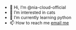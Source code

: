 - 👋 Hi, I’m @nia-cloud-official
- 👀 I’m interested in cats
- 🌱 I’m currently learning python
- 📫 How to reach me [email me](mailto:miltonhyndrex@gmail.com)

<!---
nia-cloud-official/nia-cloud-official is a ✨ special ✨ repository because its `README.md` (this file) appears on your GitHub profile.
You can click the Preview link to take a look at your changes.
--->
